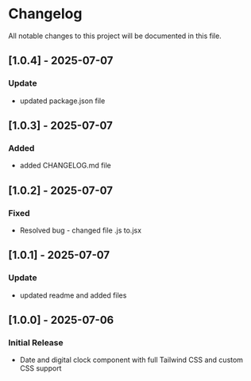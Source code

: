 # Changelog

All notable changes to this project will be documented in this file.

## [1.0.4] - 2025-07-07
### Update
- updated package.json file

## [1.0.3] - 2025-07-07
### Added
- added CHANGELOG.md file

## [1.0.2] - 2025-07-07
### Fixed
- Resolved bug - changed file .js to.jsx

## [1.0.1] - 2025-07-07
### Update
- updated readme and added files

## [1.0.0] - 2025-07-06
### Initial Release
- Date and digital clock component with full Tailwind CSS and custom CSS support